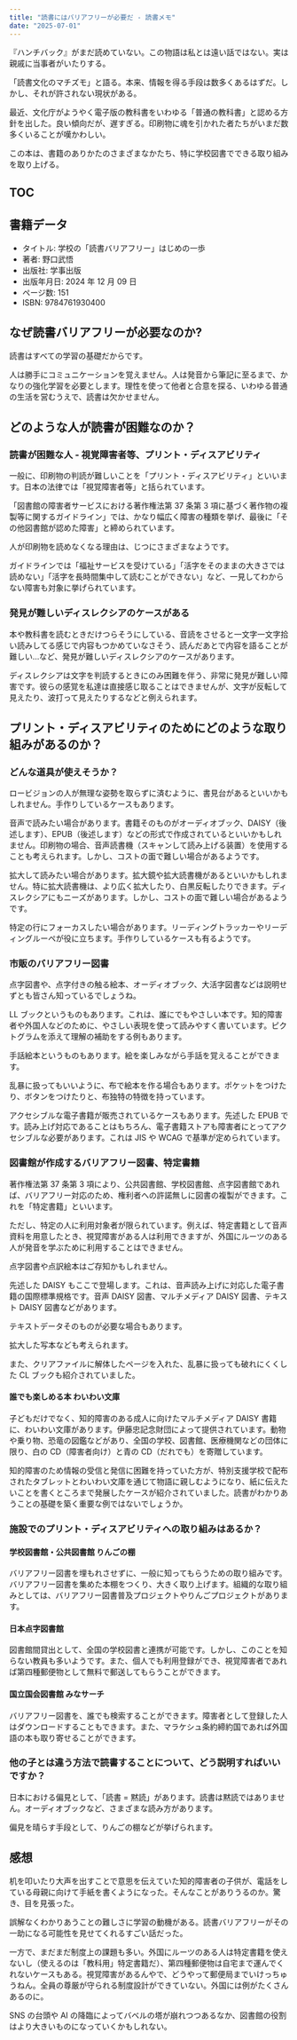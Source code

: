 ```yaml
---
title: "読書にはバリアフリーが必要だ - 読書メモ"
date: "2025-07-01"
---
```


『ハンチバック』がまだ読めていない。この物語は私とは遠い話ではない。実は親戚に当事者がいたりする。

「読書文化のマチズモ」と語る。本来、情報を得る手段は数多くあるはずだ。しかし、それが許されない現状がある。

最近、文化庁がようやく電子版の教科書をいわゆる「普通の教科書」と認める方針を出した。良い傾向だが、遅すぎる。印刷物に魂を引かれた者たちがいまだ数多くいることが嘆かわしい。

この本は、書籍のありかたのさまざまなかたち、特に学校図書でできる取り組みを取り上げる。

## TOC

## 書籍データ

- タイトル: 学校の「読書バリアフリー」はじめの一歩
- 著者: 野口武悟
- 出版社: 学事出版
- 出版年月日: 2024 年 12 月 09 日
- ページ数: 151
- ISBN: 9784761930400

## なぜ読書バリアフリーが必要なのか?

読書はすべての学習の基礎だからです。

人は勝手にコミュニケーションを覚えません。人は発音から筆記に至るまで、かなりの強化学習を必要とします。理性を使って他者と合意を探る、いわゆる普通の生活を営むうえで、読書は欠かせません。

## どのような人が読書が困難なのか？

### 読書が困難な人 - 視覚障害者等、プリント・ディスアビリティ

一般に、印刷物の判読が難しいことを「プリント・ディスアビリティ」といいます。日本の法律では「視覚障害者等」と括られています。

「図書館の障害者サービスにおける著作権法第 37 条第 3 項に基づく著作物の複製等に関するガイドライン」では、かなり幅広く障害の種類を挙げ、最後に「その他図書館が認めた障害」と締められています。

人が印刷物を読めなくなる理由は、じつにさまざまなようです。

ガイドラインでは「福祉サービスを受けている」「活字をそのままの大きさでは読めない」「活字を長時間集中して読むことができない」など、一見してわからない障害も対象に挙げられています。

### 発見が難しいディスレクシアのケースがある

本や教科書を読むときだけつらそうにしている、音読をさせると一文字一文字拾い読みしてる感じで内容もつかめていなさそう、読んだあとで内容を語ることが難しい…など、発見が難しいディスレクシアのケースがあります。

ディスレクシアは文字を判読するときにのみ困難を伴う、非常に発見が難しい障害です。彼らの感覚を私達は直接感じ取ることはできませんが、文字が反転して見えたり、波打って見えたりするなどと例えられます。

## プリント・ディスアビリティのためにどのような取り組みがあるのか？

### どんな道具が使えそうか？

ロービジョンの人が無理な姿勢を取らずに済むように、書見台があるといいかもしれません。手作りしているケースもあります。

音声で読みたい場合があります。書籍そのものがオーディオブック、DAISY（後述します）、EPUB（後述します）などの形式で作成されているといいかもしれません。印刷物の場合、音声読書機（スキャンして読み上げる装置）を使用することも考えられます。しかし、コストの面で難しい場合があるようです。

拡大して読みたい場合があります。拡大鏡や拡大読書機があるといいかもしれません。特に拡大読書機は、より広く拡大したり、白黒反転したりできます。ディスレクシアにもニーズがあります。しかし、コストの面で難しい場合があるようです。

特定の行にフォーカスしたい場合があります。リーディングトラッカーやリーディングルーペが役に立ちます。手作りしているケースも有るようです。

### 市販のバリアフリー図書

点字図書や、点字付きの触る絵本、オーディオブック、大活字図書などは説明せずとも皆さん知っているでしょうね。

LL ブックというものもあります。これは、誰にでもやさしい本です。知的障害者や外国人などのために、やさしい表現を使って読みやすく書いています。ピクトグラムを添えて理解の補助をする例もあります。

手話絵本というものもあります。絵を楽しみながら手話を覚えることができます。

乱暴に扱ってもいいように、布で絵本を作る場合もあります。ポケットをつけたり、ボタンをつけたりと、布独特の特徴を持っています。

アクセシブルな電子書籍が販売されているケースもあります。先述した EPUB です。読み上げ対応であることはもちろん、電子書籍ストアも障害者にとってアクセシブルな必要があります。これは JIS や WCAG で基準が定められています。

### 図書館が作成するバリアフリー図書、特定書籍

著作権法第 37 条第 3 項により、公共図書館、学校図書館、点字図書館であれば、バリアフリー対応のため、権利者への許諾無しに図書の複製ができます。これを「特定書籍」といいます。

ただし、特定の人に利用対象者が限られています。例えば、特定書籍として音声資料を用意したとき、視覚障害がある人は利用できますが、外国にルーツのある人が発音を学ぶために利用することはできません。

点字図書や点訳絵本はご存知かもしれません。

先述した DAISY もここで登場します。これは、音声読み上げに対応した電子書籍の国際標準規格です。音声 DAISY 図書、マルチメディア DAISY 図書、テキスト DAISY 図書などがあります。

テキストデータそのものが必要な場合もあります。

拡大した写本なども考えられます。

また、クリアファイルに解体したページを入れた、乱暴に扱っても破れにくくした CL ブックも紹介されていました。

#### 誰でも楽しめる本 わいわい文庫

子どもだけでなく、知的障害のある成人に向けたマルチメディア DAISY 書籍に、わいわい文庫があります。伊藤忠記念財団によって提供されています。動物や乗り物、恐竜の図鑑などがあり、全国の学校、図書館、医療機関などの団体に限り、白の CD（障害者向け）と青の CD（だれでも）を寄贈しています。

知的障害のため情報の受信と発信に困難を持っていた方が、特別支援学校で配布されたタブレットとわいわい文庫を通じて物語に親しむようになり、紙に伝えたいことを書くところまで発展したケースが紹介されていました。読書がわかりあうことの基礎を築く重要な例ではないでしょうか。

### 施設でのプリント・ディスアビリティへの取り組みはあるか？

#### 学校図書館・公共図書館 りんごの棚

バリアフリー図書を埋もれさせずに、一般に知ってもらうための取り組みです。バリアフリー図書を集めた本棚をつくり、大きく取り上げます。組織的な取り組みとしては、バリアフリー図書普及プロジェクトやりんごプロジェクトがあります。

#### 日本点字図書館

図書館間貸出として、全国の学校図書と連携が可能です。しかし、このことを知らない教員も多いようです。また、個人でも利用登録ができ、視覚障害者であれば第四種郵便物として無料で郵送してもらうことができます。

#### 国立国会図書館 みなサーチ

バリアフリー図書を、誰でも検索することができます。障害者として登録した人はダウンロードすることもできます。また、マラケシュ条約締約国であれば外国語の本も取り寄せることができます。

### 他の子とは違う方法で読書することについて、どう説明すればいいですか？

日本における偏見として、「読書 = 黙読」があります。読書は黙読ではありません。オーディオブックなど、さまざまな読み方があります。

偏見を晴らす手段として、りんごの棚などが挙げられます。

## 感想

机を叩いたり大声を出すことで意思を伝えていた知的障害者の子供が、電話をしている母親に向けて手紙を書くようになった。そんなことがありうるのか。驚き、目を見張った。

誤解なくわかりあうことの難しさに学習の動機がある。読書バリアフリーがその一助になる可能性を見せてくれるすごい話だった。

一方で、まだまだ制度上の課題も多い。外国にルーツのある人は特定書籍を使えないし（使えるのは「教科用」特定書籍だ）、第四種郵便物は自宅まで運んでくれないケースもある。視覚障害があるんやで、どうやって郵便局までいけっちゅうねん。全員の尊厳が守られる制度設計ができていない。外国には例がたくさんあるのに。

SNS の台頭や AI の降臨によってバベルの塔が崩れつつあるなか、図書館の役割はより大きいものになっていくかもしれない。